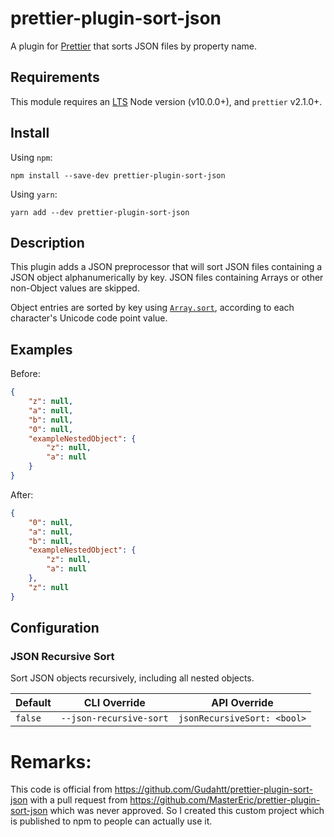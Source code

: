 # prettier-plugin-sort-json

A plugin for [Prettier](https://prettier.io) that sorts JSON files by property name.

## Requirements

This module requires an [LTS](https://github.com/nodejs/Release) Node version (v10.0.0+), and `prettier` v2.1.0+.

## Install

Using `npm`:

```console
npm install --save-dev prettier-plugin-sort-json
```

Using `yarn`:

```console
yarn add --dev prettier-plugin-sort-json
```

## Description

This plugin adds a JSON preprocessor that will sort JSON files containing a JSON object alphanumerically by key. JSON files containing Arrays or other non-Object values are skipped.

Object entries are sorted by key using [`Array.sort`](https://developer.mozilla.org/en-US/docs/Web/JavaScript/Reference/Global_Objects/Array/sort), according to each character's Unicode code point value.

## Examples

Before:

```json
{
    "z": null,
    "a": null,
    "b": null,
    "0": null,
    "exampleNestedObject": {
        "z": null,
        "a": null
    }
}
```

After:

```json
{
    "0": null,
    "a": null,
    "b": null,
    "exampleNestedObject": {
        "z": null,
        "a": null
    },
    "z": null
}
```

## Configuration

### JSON Recursive Sort

Sort JSON objects recursively, including all nested objects.

| Default | CLI Override            | API Override                |
| ------- | ----------------------- | --------------------------- |
| `false` | `--json-recursive-sort` | `jsonRecursiveSort: <bool>` |

# Remarks:

This code is official from https://github.com/Gudahtt/prettier-plugin-sort-json with a pull request from https://github.com/MasterEric/prettier-plugin-sort-json which was never approved. So I created this custom project which is published to npm to people can actually use it.

